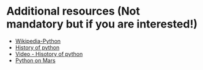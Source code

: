 # Additional resources (Not mandatory but if you are interested!)
* [Wikipedia-Python](https://en.wikipedia.org/wiki/Python_(programming_language))
* [History of python](https://www.geeksforgeeks.org/history-of-python/)
* [Video - Hisotory of python](https://www.youtube.com/watch?v=J0Aq44Pze-w)
* [Python on Mars](https://learnpython.com/blog/python-on-mars/)
